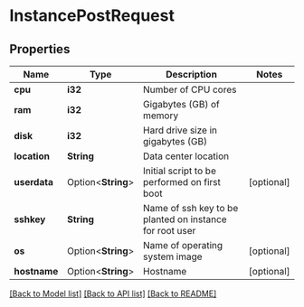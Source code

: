 # InstancePostRequest

## Properties

Name | Type | Description | Notes
------------ | ------------- | ------------- | -------------
**cpu** | **i32** | Number of CPU cores | 
**ram** | **i32** | Gigabytes (GB) of memory | 
**disk** | **i32** | Hard drive size in gigabytes (GB) | 
**location** | **String** | Data center location | 
**userdata** | Option<**String**> | Initial script to be performed on first boot | [optional]
**sshkey** | **String** | Name of ssh key to be planted on instance for root user | 
**os** | Option<**String**> | Name of operating system image | [optional]
**hostname** | Option<**String**> | Hostname | [optional]

[[Back to Model list]](../README.md#documentation-for-models) [[Back to API list]](../README.md#documentation-for-api-endpoints) [[Back to README]](../README.md)


